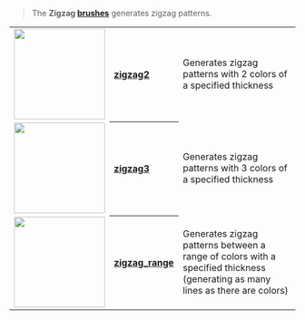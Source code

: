 > The **Zigzag [brushes](Brush-Shaders)** generates zigzag patterns.

<!-- LIST list_zigzags 160 -->
<table>
	<tr>
		<td valign="center" align="left"><a href="zigzag2"><img width="160" src="https://s3.amazonaws.com/misc.lachlanmcdonald.com/magicavoxel-shaders/icons1/zigzag2.png?cache=1594380712" alt=""></a></td>
		<th valign="center" align="left"><a href="zigzag2">zigzag2</a></th>
		<td valign="center">Generates zigzag patterns with 2 colors of a specified thickness</td>
	</tr>
	<tr>
		<td valign="center" align="left"><a href="zigzag3"><img width="160" src="https://s3.amazonaws.com/misc.lachlanmcdonald.com/magicavoxel-shaders/icons1/zigzag3.png?cache=1594380712" alt=""></a></td>
		<th valign="center" align="left"><a href="zigzag3">zigzag3</a></th>
		<td valign="center">Generates zigzag patterns with 3 colors of a specified thickness</td>
	</tr>
	<tr>
		<td valign="center" align="left"><a href="zigzag_range"><img width="160" src="https://s3.amazonaws.com/misc.lachlanmcdonald.com/magicavoxel-shaders/icons1/zigzag_range.png?cache=1594380712" alt=""></a></td>
		<th valign="center" align="left"><a href="zigzag_range">zigzag_range</a></th>
		<td valign="center">Generates zigzag patterns between a range of colors with a specified thickness (generating as many lines as there are colors)</td>
	</tr>
</table>
<!-- END -->

